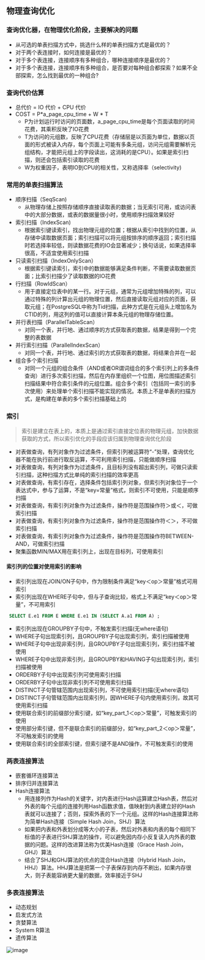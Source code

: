 ## 物理查询优化
### 查询优化器，在物理优化阶段，主要解决的问题
* 从可选的单表扫描方式中，挑选什么样的单表扫描方式是最优的？
* 对于两个表连接时，如何连接是最优的？
* 对于多个表连接，连接顺序有多种组合，哪种连接顺序是最优的？
* 对于多个表连接，连接顺序有多种组合，是否要对每种组合都探索？如果不全部探索，怎么找到最优的一种组合?
### 查询代价估算
* 总代价 = IO 代价 + CPU 代价
* COST = P*a_page_cpu_time + W * T
  * P为计划运行时访问的页面数，a_page_cpu_time是每个页面读取的时间花费，其乘积反映了IO花费
  * T为访问的元组数，反映了CPU花费（存储层是以页面为单位，数据以页面的形式被读入内存，每个页面上可能有多条元组，访问元组需要解析元组结构，才能把元组上的字段读出，这消耗的是CPU）。如果是索引扫描，则还会包括索引读取的花费
  * W为权重因子，表明IO到CPU的相关性，又称选择率（selectivity)
### 常用的单表扫描算法
* 顺序扫描（SeqScan)
  * 从物理存储上按照存储顺序直接读取表的数据；当无索引可用，或访问表中的大部分数据，或表的数据量很小时，使用顺序扫描效果较好
* 索引扫描（IndexScan)
  * 根据索引键读索引，找出物理元组的位置；根据从索引中找到的位置，从存储中读取数据页面；索引扫描可以将元组按排序的顺序返回；索引扫描时若选择率较低，则读数据花费的IO会显著减少；换句话说，如果选择率很高，不适宜使用索引扫描
* 只读索引扫描（IndexOnlyScan）
  * 根据索引键读索引，索引中的数据能够满足条件判断，不需要读取数据页面；比索引扫描少了读取数据的IO花费
* 行扫描（RowIdScan）
  * 用于直接定位表中的某一行。对于元组，通常为元组增加特殊的列，可以通过特殊的列计算出元组的物理位置，然后直接读取元组对应的页面，获取元组；在PostgreSQL中称为Tid扫描，此种方式是在元组头上增加名为CTID的列，用这列的值可以直接计算本条元组的物理存储位置。
* 并行表扫描（ParallelTableScan）
  * 对同一个表，并行地、通过顺序的方式获取表的数据，结果是得到一个完整的表数据
* 并行索引扫描（ParallelIndexScan）
  * 对同一个表，并行地、通过索引的方式获取表的数据，将结果合并在一起
* 组合多个索引扫描
  * 对同一个元组的组合条件（AND或者OR谓词组合的多个索引列上的多条件查询）进行多次索引扫描，然后在内存里组织一个位图，用位图描述索引扫描结果中符合索引条件的元组位置。组合多个索引（包括同一索引的多次使用）来处理单个索引扫描不能实现的情况。本质上不是单表的扫描方式，是构建在单表的多个索引扫描基础上的
### 索引
> 索引是建立在表上的，本质上是通过索引直接定位表的物理元组，加快数据获取的方式，所以索引优化的手段应该归属到物理查询优化阶段
* 对表做查询，有列对象作为过滤条件，但索引列被运算符“-”处理，查询优化器不能在执行前进行取反运算，不可利用索引扫描，只能做顺序扫描
* 对表做查询，有列对象作为过滤条件，且目标列没有超出索引列，可做只读索引扫描，这种扫描方式比单纯的索引扫描的效率更高
* 对表做查询，有索引存在，选择条件包括索引列对象，但索引列对象位于一个表达式中，参与了运算，不是“key=常量”格式，则索引不可使用，只能是顺序扫描
* 对表做查询，有索引列对象作为过滤条件，操作符是范围操作符＞或＜，可做索引扫描
* 对表做查询，有索引列对象作为过滤条件，操作符是范围操作符＜＞，不可做索引扫描
* 对表做查询，有索引列对象作为过滤条件，操作符是范围操作符BETWEEN-AND，可做索引扫描
* 聚集函数MIN/MAX用在索引列上，出现在目标列，可使用索引
#### 索引列的位置对使用索引的影响
* 索引列出现在JOIN/ON子句中，作为限制条件满足“key＜op＞常量”格式可用索引
* 索引列出现在WHERE子句中，但与子查询比较，格式上不满足“key＜op＞常量”，不可用索引
```sql
 SELECT E.e1 FROM E WHERE E.e1 IN (SELECT A.a1 FROM A) ;
```
* 索引列出现在GROUPBY子句中，不触发索引扫描(无where语句)
* WHERE子句出现索引列，且GROUPBY子句出现索引列，索引扫描被使用
* WHERE子句中出现非索引列，且GROUPBY子句出现索引列，索引扫描不被使用
* WHERE子句中出现非索引列，且GROUPBY和HAVING子句出现索引列，索引扫描被使用
* ORDERBY子句中出现索引列可使用索引扫描
* ORDERBY子句中出现非索引列不可使用索引扫描
* DISTINCT子句管辖范围内出现索引列，不可使用索引扫描(无where语句)
* DISTINCT子句管辖范围内出现索引列，因WHERE子句内使用索引列，故其可使用索引扫描
* 使用联合索引的前缀部分索引键，如“key_part_1＜op＞常量”，可触发索引的使用
* 使用部分索引键，但不是联合索引的前缀部分，如“key_part_2＜op＞常量”，不可触发索引的使用
* 使用联合索引的全部索引键，但索引键不是AND操作，不可触发索引的使用
### 两表连接算法
* 嵌套循环连接算法
* 排序归并连接算法
* Hash连接算法
  * 用连接列作为Hash的关键字，对内表进行Hash运算建立Hash表，然后对外表的每个元组的连接列用Hash函数求值，值映射到内表建立好的Hash表就可以连接了；否则，探索外表的下一个元组。这样的Hash连接算法称为简单Hash连接（Simple Hash Join，SHJ）算法
  * 如果把内表和外表划分成等大小的子表，然后对外表和内表的每个相同下标值的子表进行SHJ算法的操作，可以避免因内存小反复读入内外表的数据的问题。这样的改进算法称为优美Hash连接（Grace Hash Join，GHJ）算法
  * 结合了SHJ和GHJ算法的优点的混合Hash连接（Hybrid Hash Join，HHJ）算法。HHJ算法是把第一个子表保存到内存不刷出，如果内存很大，则子表能容纳更大量的数据，效率接近于SHJ
### 多表连接算法
* 动态规划
* 启发式方法
* 贪婪算法
* System R算法
* 遗传算法

![image](https://github.com/jsjchai/study-notes/assets/13389058/9d278ae5-6e10-437f-8869-9d7d7e21536e)

